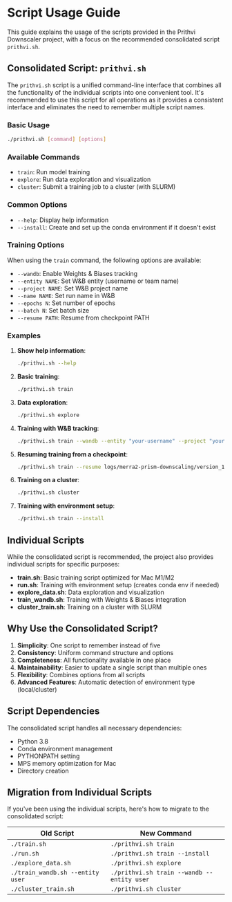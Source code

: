 # Script Usage Guide

This guide explains the usage of the scripts provided in the Prithvi Downscaler project, with a focus on the recommended consolidated script `prithvi.sh`.

## Consolidated Script: `prithvi.sh`

The `prithvi.sh` script is a unified command-line interface that combines all the functionality of the individual scripts into one convenient tool. It's recommended to use this script for all operations as it provides a consistent interface and eliminates the need to remember multiple script names.

### Basic Usage

```bash
./prithvi.sh [command] [options]
```

### Available Commands

- `train`: Run model training
- `explore`: Run data exploration and visualization
- `cluster`: Submit a training job to a cluster (with SLURM)

### Common Options

- `--help`: Display help information
- `--install`: Create and set up the conda environment if it doesn't exist

### Training Options

When using the `train` command, the following options are available:

- `--wandb`: Enable Weights & Biases tracking
- `--entity NAME`: Set W&B entity (username or team name)
- `--project NAME`: Set W&B project name
- `--name NAME`: Set run name in W&B
- `--epochs N`: Set number of epochs
- `--batch N`: Set batch size
- `--resume PATH`: Resume from checkpoint PATH

### Examples

1. **Show help information**:
   ```bash
   ./prithvi.sh --help
   ```

2. **Basic training**:
   ```bash
   ./prithvi.sh train
   ```

3. **Data exploration**:
   ```bash
   ./prithvi.sh explore
   ```

4. **Training with W&B tracking**:
   ```bash
   ./prithvi.sh train --wandb --entity "your-username" --project "your-project"
   ```

5. **Resuming training from a checkpoint**:
   ```bash
   ./prithvi.sh train --resume logs/merra2-prism-downscaling/version_1/checkpoints/epoch=10.ckpt
   ```

6. **Training on a cluster**:
   ```bash
   ./prithvi.sh cluster
   ```

7. **Training with environment setup**:
   ```bash
   ./prithvi.sh train --install
   ```

## Individual Scripts

While the consolidated script is recommended, the project also provides individual scripts for specific purposes:

- **train.sh**: Basic training script optimized for Mac M1/M2
- **run.sh**: Training with environment setup (creates conda env if needed)
- **explore_data.sh**: Data exploration and visualization
- **train_wandb.sh**: Training with Weights & Biases integration
- **cluster_train.sh**: Training on a cluster with SLURM

## Why Use the Consolidated Script?

1. **Simplicity**: One script to remember instead of five
2. **Consistency**: Uniform command structure and options
3. **Completeness**: All functionality available in one place
4. **Maintainability**: Easier to update a single script than multiple ones
5. **Flexibility**: Combines options from all scripts
6. **Advanced Features**: Automatic detection of environment type (local/cluster)

## Script Dependencies

The consolidated script handles all necessary dependencies:

- Python 3.8
- Conda environment management
- PYTHONPATH setting
- MPS memory optimization for Mac
- Directory creation

## Migration from Individual Scripts

If you've been using the individual scripts, here's how to migrate to the consolidated script:

| Old Script | New Command |
|------------|-------------|
| `./train.sh` | `./prithvi.sh train` |
| `./run.sh` | `./prithvi.sh train --install` |
| `./explore_data.sh` | `./prithvi.sh explore` |
| `./train_wandb.sh --entity user` | `./prithvi.sh train --wandb --entity user` |
| `./cluster_train.sh` | `./prithvi.sh cluster` | 